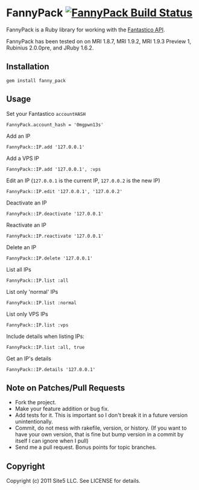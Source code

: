 # FannyPack [![FannyPack Build Status][Build Icon]][Build Status]

FannyPack is a Ruby library for working with the [Fantastico API][].

FannyPack has been tested on on MRI 1.8.7, MRI 1.9.2, MRI 1.9.3 Preview 1, 
Rubinius 2.0.0pre, and JRuby 1.6.2.

[Build Status]: http://travis-ci.org/site5/fanny_pack
[Build Icon]: https://secure.travis-ci.org/site5/fanny_pack.png?branch=master
[Fantastico API]: https://netenberg.com/api/

## Installation

    gem install fanny_pack

## Usage

Set your Fantastico `accountHASH`

    FannyPack.account_hash = '0mgpwn13s'

Add an IP

    FannyPack::IP.add '127.0.0.1'

Add a VPS IP

    FannyPack::IP.add '127.0.0.1', :vps

Edit an IP (`127.0.0.1` is the current IP, `127.0.0.2` is the new IP)

    FannyPack::IP.edit '127.0.0.1', '127.0.0.2'

Deactivate an IP

    FannyPack::IP.deactivate '127.0.0.1'

Reactivate an IP

    FannyPack::IP.reactivate '127.0.0.1'

Delete an IP

    FannyPack::IP.delete '127.0.0.1'

List all IPs

    FannyPack::IP.list :all

List only 'normal' IPs

    FannyPack::IP.list :normal

List only VPS IPs

    FannyPack::IP.list :vps

Include details when listing IPs:

    FannyPack::IP.list :all, true

Get an IP's details

    FannyPack::IP.details '127.0.0.1'

## Note on Patches/Pull Requests

* Fork the project.
* Make your feature addition or bug fix.
* Add tests for it. This is important so I don't break it in a future version
  unintentionally.
* Commit, do not mess with rakefile, version, or history. (If you want to have
  your own version, that is fine but bump version in a commit by itself I can
  ignore when I pull)
* Send me a pull request. Bonus points for topic branches.

## Copyright

Copyright (c) 2011 Site5 LLC. See LICENSE for details.
